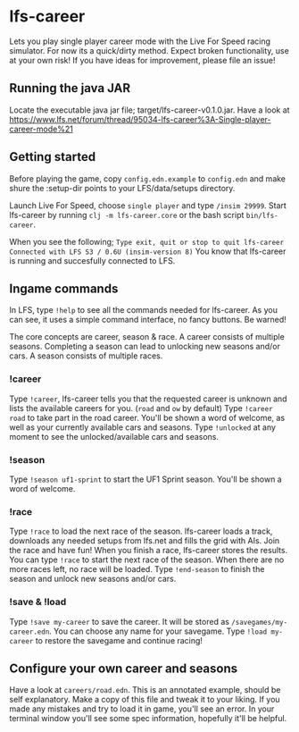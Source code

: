 # lfs-career
Lets you play single player career mode with the Live For Speed racing simulator.
For now its a quick/dirty method. Expect broken functionality, use at your own risk! If you have ideas for improvement, please file an issue!

## Running the java JAR
Locate the executable java jar file; target/lfs-career-v0.1.0.jar.
Have a look at https://www.lfs.net/forum/thread/95034-lfs-career%3A-Single-player-career-mode%21

## Getting started
Before playing the game, copy `config.edn.example` to `config.edn` and make shure the :setup-dir points to your LFS/data/setups directory.

Launch Live For Speed, choose `single player` and type `/insim 29999`.
Start lfs-career by running `clj -m lfs-career.core` or the bash script `bin/lfs-career`.

When you see the following;
`Type exit, quit or stop to quit lfs-career
Connected with LFS S3 / 0.6U (insim-version 8)`
You know that lfs-career is running and succesfully connected to LFS.

## Ingame commands

In LFS, type `!help` to see all the commands needed for lfs-career. As you can see, it uses a simple command interface, no fancy buttons. Be warned!

The core concepts are career, season & race. A career consists of multiple seasons. Completing a season can lead to unlocking new seasons and/or cars. A season consists of multiple races.

### !career
Type `!career`, lfs-career tells you that the requested career is unknown and lists the available careers for you. (`road` and `ow` by default)
Type `!career road` to take part in the road career.
You'll be shown a word of welcome, as well as your currently available cars and seasons. Type `!unlocked` at any moment to see the unlocked/available cars and seasons.

### !season
Type `!season uf1-sprint` to start the UF1 Sprint season. You'll be shown a word of welcome.

### !race
Type `!race` to load the next race of the season. lfs-career loads a track, downloads any needed setups from lfs.net and fills the grid with AIs. Join the race and have fun!
When you finish a race, lfs-career stores the results. You can type `!race` to start the next race of the season. When there are no more races left, no race will be loaded. Type `!end-season` to finish the season and unlock new seasons and/or cars.

### !save & !load
Type `!save my-career` to save the career. It will be stored as `/savegames/my-career.edn`. You can choose any name for your savegame. Type `!load my-career` to restore the savegame and continue racing!

## Configure your own career and seasons
Have a look at `careers/road.edn`. This is an annotated example, should be self explanatory. Make a copy of this file and tweak it to your liking. If you made any mistakes and try to load it in game, you'll see an error. In your terminal window you'll see some spec information, hopefully it'll be helpful.
